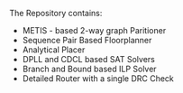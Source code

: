 The Repository contains:

 * METIS - based 2-way graph Paritioner
 * Sequence Pair Based Floorplanner
 * Analytical Placer
 * DPLL and CDCL based SAT Solvers 
 * Branch and Bound based ILP Solver
 * Detailed Router with a single DRC Check
